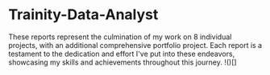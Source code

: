 # Trainity-Data-Analyst
These reports represent the culmination of my work on 8 individual projects, with an additional comprehensive portfolio project. Each report is a testament to the dedication and effort I've put into these endeavors, showcasing my skills and achievements throughout this journey.
!()[]
